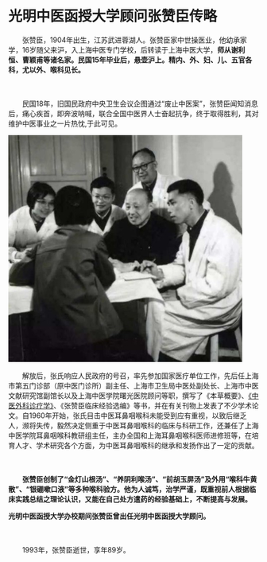 # 光明中医函授大学顾问张赞臣传略

　　张赞臣，1904年出生，江苏武进蓉湖人。张赞臣家中世操医业，他幼承家学，16岁随父来沪，入上海中医专门学校，后转读于上海中医大学，**师从谢利恒、曹颖甫等诸名家。民国15年毕业后，悬壶沪上。精内、外、妇、儿、五官各科，尤以外、喉科见长。**

　　

　　民国18年，旧国民政府中央卫生会议企图通过“废止中医案”，张赞臣闻知消息后，痛心疾首，即奔波呐喊，联合全国中医界人士奋起抗争，终于取得胜利，其对维护中医事业之一片热忱,于此可见。



![光明中医函授大学顾问张赞臣](img/20190518165104ae7f06.jpg)



　　解放后，张氏响应人民政府的号召，率先参加国家医疗单位工作，先后任上海市第五门诊部（原中医门诊所）副主任、上海市卫生局中医处副处长、上海市中医文献研究馆副馆长以及上海中医学院曙光医院顾问等职，撰写了《本草概要》、[《中医外科诊疗学》](http://www.gmzywx.com/ProductDetail/2750819.html)、《张赞臣临床经验选编》等书，并在有关刊物上发表了不少学术论文。自1960年开始，张氏目击中医耳鼻咽喉科未能受到应有重视，以致后继乏人，濒将失传，毅然决定侧重于中医耳鼻咽喉科的临床与科研工作，还兼任了上海中医学院耳鼻咽喉科教研组主任，主办全国和上海耳鼻咽喉科医师进修班等，在培育人才、学术研究各个方面，为中医耳鼻咽喉科的继承和发扬作出了一定的贡献。

　　

　　**张赞臣创制了“金灯山根汤”、“养阴利喉汤”、“前胡玉屏汤”及外用“喉科牛黄散”、“银硼嗽口液”等多种喉科验方。他为人诚笃，治学严谨，既重视前人根据临床实践总结之理论认识，又能在自己处方遣药的经验基础上，不断提高与发展。**



**光明中医函授大学办校期间张赞臣曾出任光明中医函授大学顾问。**　

　　

　　1993年，张赞臣逝世，享年89岁。